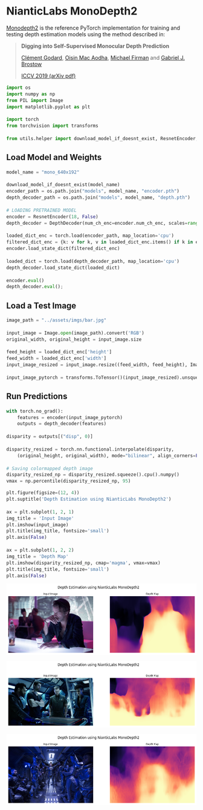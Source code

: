 # NianticLabs MonoDepth2

[Monodepth2](https://github.com/nianticlabs/monodepth2) is the reference PyTorch implementation for training and testing depth estimation models using the method described in:

> **Digging into Self-Supervised Monocular Depth Prediction**
>
> [Clément Godard](http://www0.cs.ucl.ac.uk/staff/C.Godard/), [Oisin Mac Aodha](http://vision.caltech.edu/~macaodha/), [Michael Firman](http://www.michaelfirman.co.uk) and [Gabriel J. Brostow](http://www0.cs.ucl.ac.uk/staff/g.brostow/)
>
> [ICCV 2019 (arXiv pdf)](https://arxiv.org/abs/1806.01260)



```python
import os
import numpy as np
from PIL import Image
import matplotlib.pyplot as plt

import torch
from torchvision import transforms

from utils.helper import download_model_if_doesnt_exist, ResnetEncoder, DepthDecoder
```

## Load Model and Weights


```python
model_name = "mono_640x192"

download_model_if_doesnt_exist(model_name)
encoder_path = os.path.join("models", model_name, "encoder.pth")
depth_decoder_path = os.path.join("models", model_name, "depth.pth")

# LOADING PRETRAINED MODEL
encoder = ResnetEncoder(18, False)
depth_decoder = DepthDecoder(num_ch_enc=encoder.num_ch_enc, scales=range(4))

loaded_dict_enc = torch.load(encoder_path, map_location='cpu')
filtered_dict_enc = {k: v for k, v in loaded_dict_enc.items() if k in encoder.state_dict()}
encoder.load_state_dict(filtered_dict_enc)

loaded_dict = torch.load(depth_decoder_path, map_location='cpu')
depth_decoder.load_state_dict(loaded_dict)

encoder.eval()
depth_decoder.eval();
```

## Load a Test Image


```python
image_path = "../assets/imgs/bar.jpg"

input_image = Image.open(image_path).convert('RGB')
original_width, original_height = input_image.size

feed_height = loaded_dict_enc['height']
feed_width = loaded_dict_enc['width']
input_image_resized = input_image.resize((feed_width, feed_height), Image.Resampling.LANCZOS)

input_image_pytorch = transforms.ToTensor()(input_image_resized).unsqueeze(0)
```

## Run Predictions


```python
with torch.no_grad():
    features = encoder(input_image_pytorch)
    outputs = depth_decoder(features)

disparity = outputs[("disp", 0)]

disparity_resized = torch.nn.functional.interpolate(disparity,
    (original_height, original_width), mode="bilinear", align_corners=False)

# Saving colormapped depth image
disparity_resized_np = disparity_resized.squeeze().cpu().numpy()
vmax = np.percentile(disparity_resized_np, 95)
```


```python
plt.figure(figsize=(12, 4))
plt.suptitle('Depth Estimation using NianticLabs MonoDepth2')

ax = plt.subplot(1, 2, 1)
img_title = 'Input Image'
plt.imshow(input_image)
plt.title(img_title, fontsize='small')
plt.axis(False)

ax = plt.subplot(1, 2, 2)
img_title = 'Depth Map'
plt.imshow(disparity_resized_np, cmap='magma', vmax=vmax)
plt.title(img_title, fontsize='small')
plt.axis(False)
```

    
![png](../assets/output_8_1.png)

    
![png](../assets/output_8_2.png)

    
![png](../assets/output_8_3.png)
    